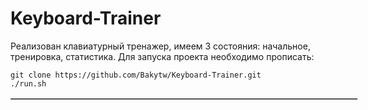 # Keyboard-Trainer
Реализован клавиатурный тренажер, имеем 3 состояния: начальное, тренировка, статистика. Для запуска проекта необходимо прописать:

<table border="1" cellpadding="1" cellspacing="1" dir="ltr" style="width:555px">

    git clone https://github.com/Bakytw/Keyboard-Trainer.git
    ./run.sh
</table>

